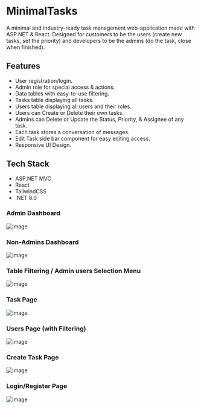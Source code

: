 # MinimalTasks

A minimal and industry-ready task management web-application made with ASP.NET & React. Designed for customers to be the users (create new tasks, set the priority) and developers to be the admins (do the task, close when finished). 

## Features

* User registration/login.
* Admin role for special access & actions.
* Data tables with easy-to-use filtering.
* Tasks table displaying all tasks.
* Users table displaying all users and their roles.
* Users can Create or Delete their own tasks.
* Admins can Delete or Update the Status, Priority, & Assignee of any task.
* Each task stores a conversation of messages.
* Edit Task side bar component for easy editing access.
* Responsive UI Design.

## Tech Stack

* ASP.NET MVC
* React
* TailwindCSS
* .NET 8.0

### Admin Dashboard
![image](https://github.com/user-attachments/assets/146c1981-61f9-47d4-bf45-70e2348907e0)

### Non-Admins Dashboard
![image](https://github.com/user-attachments/assets/eae75726-92ac-4131-b16f-de614322f4c5)

### Table Filtering / Admin users Selection Menu
![image](https://github.com/user-attachments/assets/c4ed84ce-b555-4679-9c02-df59c086293e)

### Task Page
![image](https://github.com/user-attachments/assets/837eb10f-c22d-4d51-95eb-a073685c9f16)

### Users Page (with Filtering)
![image](https://github.com/user-attachments/assets/df733cfe-98a0-466c-9d2c-0462081d8c72)

### Create Task Page
![image](https://github.com/user-attachments/assets/536800e0-e1da-4a81-9eda-abda0d97b26b)

### Login/Register Page
![image](https://github.com/user-attachments/assets/807fba00-45e5-4ec9-b48d-17a260863ca2)
